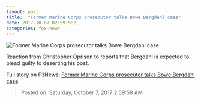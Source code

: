 ```yaml
---
layout: post
title:  "Former Marine Corps prosecutor talks Bowe Bergdahl case"
date: 2017-10-07 02:59:58Z
categories: fox-news
---
```


![Former Marine Corps prosecutor talks Bowe Bergdahl case](http://a57.foxnews.com/media2.foxnews.com/BrightCove/694940094001/2017/10/07/640/360/694940094001_5600725137001_5600667652001-vs.jpg)

Reaction from Christopher Oprison to reports that Bergdahl is expected to plead guilty to deserting his post.


Full story on F3News: [Former Marine Corps prosecutor talks Bowe Bergdahl case](http://www.f3nws.com/n/aujUZB)

> Posted on: Saturday, October 7, 2017 2:59:58 AM
